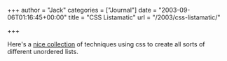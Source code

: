 +++
author = "Jack"
categories = ["Journal"]
date = "2003-09-06T01:16:45+00:00"
title = "CSS Listamatic"
url = "/2003/css-listamatic/"

+++

Here's a [nice collection][1] of techniques using css to create all sorts of different unordered lists.

 [1]: http://www.maxdesign.com.au/presentation/listamatic/